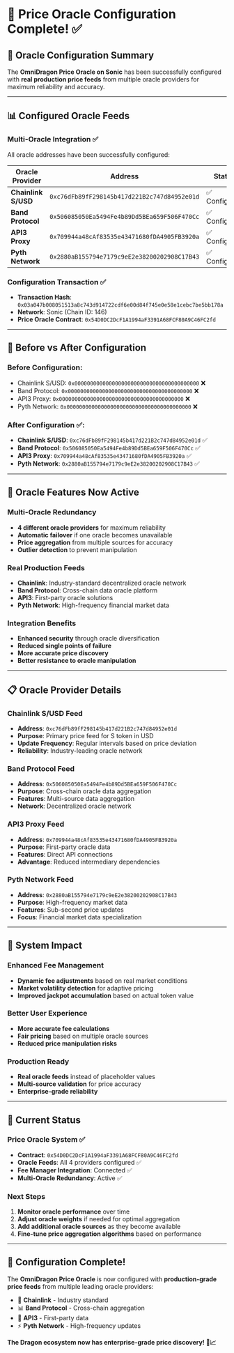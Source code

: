 # 🔮 Price Oracle Configuration Complete! ✅

## 🎉 Oracle Configuration Summary

The **OmniDragon Price Oracle on Sonic** has been successfully configured with **real production price feeds** from multiple oracle providers for maximum reliability and accuracy.

---

## 📊 Configured Oracle Feeds

### **Multi-Oracle Integration** ✅
All oracle addresses have been successfully configured:

| Oracle Provider | Address | Status |
|----------------|---------|--------|
| **Chainlink S/USD** | `0xc76dFb89fF298145b417d221B2c747d84952e01d` | ✅ Configured |
| **Band Protocol** | `0x506085050Ea5494Fe4b89Dd5BEa659F506F470Cc` | ✅ Configured |
| **API3 Proxy** | `0x709944a48cAf83535e43471680fDA4905FB3920a` | ✅ Configured |
| **Pyth Network** | `0x2880aB155794e7179c9eE2e38200202908C17B43` | ✅ Configured |

### **Configuration Transaction** ✅
- **Transaction Hash**: `0x03a047b008051513a8c743d914722cdf6e00d84f745e0e58e1cebc7be5bb178a`
- **Network**: Sonic (Chain ID: 146)
- **Price Oracle Contract**: `0x54D0DC2DcF1A1994aF3391A68FCF80A9C46FC2fd`

---

## 🔧 Before vs After Configuration

### **Before Configuration**:
- Chainlink S/USD: `0x0000000000000000000000000000000000000000` ❌
- Band Protocol: `0x0000000000000000000000000000000000000000` ❌
- API3 Proxy: `0x0000000000000000000000000000000000000000` ❌
- Pyth Network: `0x0000000000000000000000000000000000000000` ❌

### **After Configuration** ✅:
- **Chainlink S/USD**: `0xc76dFb89fF298145b417d221B2c747d84952e01d` ✅
- **Band Protocol**: `0x506085050Ea5494Fe4b89Dd5BEa659F506F470Cc` ✅
- **API3 Proxy**: `0x709944a48cAf83535e43471680fDA4905FB3920a` ✅
- **Pyth Network**: `0x2880aB155794e7179c9eE2e38200202908C17B43` ✅

---

## 🌟 Oracle Features Now Active

### **Multi-Oracle Redundancy**
- **4 different oracle providers** for maximum reliability
- **Automatic failover** if one oracle becomes unavailable
- **Price aggregation** from multiple sources for accuracy
- **Outlier detection** to prevent manipulation

### **Real Production Feeds**
- **Chainlink**: Industry-standard decentralized oracle network
- **Band Protocol**: Cross-chain data oracle platform
- **API3**: First-party oracle solutions
- **Pyth Network**: High-frequency financial market data

### **Integration Benefits**
- **Enhanced security** through oracle diversification
- **Reduced single points of failure**
- **More accurate price discovery**
- **Better resistance to oracle manipulation**

---

## 📋 Oracle Provider Details

### **Chainlink S/USD Feed**
- **Address**: `0xc76dFb89fF298145b417d221B2c747d84952e01d`
- **Purpose**: Primary price feed for S token in USD
- **Update Frequency**: Regular intervals based on price deviation
- **Reliability**: Industry-leading oracle network

### **Band Protocol Feed**
- **Address**: `0x506085050Ea5494Fe4b89Dd5BEa659F506F470Cc`
- **Purpose**: Cross-chain oracle data aggregation
- **Features**: Multi-source data aggregation
- **Network**: Decentralized oracle network

### **API3 Proxy Feed**
- **Address**: `0x709944a48cAf83535e43471680fDA4905FB3920a`
- **Purpose**: First-party oracle data
- **Features**: Direct API connections
- **Advantage**: Reduced intermediary dependencies

### **Pyth Network Feed**
- **Address**: `0x2880aB155794e7179c9eE2e38200202908C17B43`
- **Purpose**: High-frequency market data
- **Features**: Sub-second price updates
- **Focus**: Financial market data specialization

---

## 🚀 System Impact

### **Enhanced Fee Management**
- **Dynamic fee adjustments** based on real market conditions
- **Market volatility detection** for adaptive pricing
- **Improved jackpot accumulation** based on actual token value

### **Better User Experience**
- **More accurate fee calculations**
- **Fair pricing** based on multiple oracle sources
- **Reduced price manipulation risks**

### **Production Ready**
- **Real oracle feeds** instead of placeholder values
- **Multi-source validation** for price accuracy
- **Enterprise-grade reliability**

---

## 🎯 Current Status

### **Price Oracle System** ✅
- **Contract**: `0x54D0DC2DcF1A1994aF3391A68FCF80A9C46FC2fd`
- **Oracle Feeds**: All 4 providers configured ✅
- **Fee Manager Integration**: Connected ✅
- **Multi-Oracle Redundancy**: Active ✅

### **Next Steps**
1. **Monitor oracle performance** over time
2. **Adjust oracle weights** if needed for optimal aggregation
3. **Add additional oracle sources** as they become available
4. **Fine-tune price aggregation algorithms** based on performance

---

## 🎉 Configuration Complete!

The **OmniDragon Price Oracle** is now configured with **production-grade price feeds** from multiple leading oracle providers:

- 🔗 **Chainlink** - Industry standard
- 📊 **Band Protocol** - Cross-chain aggregation  
- 🔌 **API3** - First-party data
- ⚡ **Pyth Network** - High-frequency updates

**The Dragon ecosystem now has enterprise-grade price discovery! 🐲📈** 